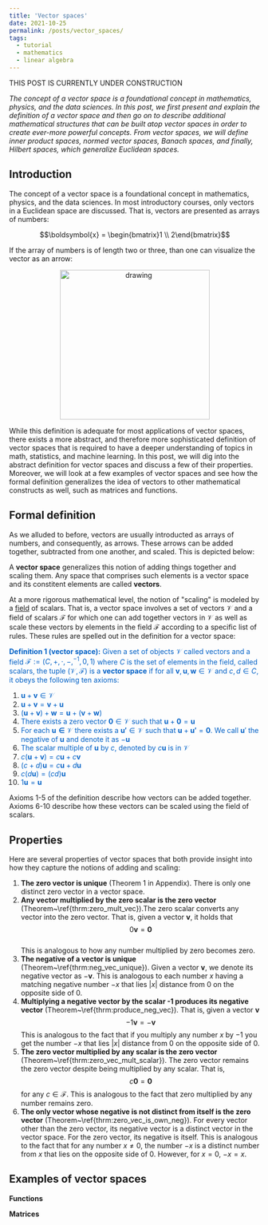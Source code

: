 ```yaml
---
title: 'Vector spaces'
date: 2021-10-25
permalink: /posts/vector_spaces/
tags:
  - tutorial
  - mathematics
  - linear algebra
---
```


THIS POST IS CURRENTLY UNDER CONSTRUCTION

_The concept of a vector space is a foundational concept in mathematics, physics, and the data sciences. In this post, we first present and explain the definition of a vector space and then go on to describe additional mathematical structures that can be built atop vector spaces in order to create ever-more powerful concepts. From vector spaces, we will define inner product spaces, normed vector spaces, Banach spaces, and finally, Hilbert spaces, which generalize Euclidean spaces._

Introduction
------------

The concept of a vector space is a foundational concept in mathematics, physics, and the data sciences. In most introductory courses, only vectors in a Euclidean space are discussed. That is, vectors are presented as arrays of numbers:

$$\boldsymbol{x} = \begin{bmatrix}1 \\ 2\end{bmatrix}$$

If the array of numbers is of length two or three, than one can visualize the vector as an arrow:

<center><img src="https://raw.githubusercontent.com/mbernste/mbernste.github.io/master/images/EuclideanVector.png" alt="drawing" width="300"/></center>

While this definition is adequate for most applications of vector spaces, there exists a more abstract, and therefore more sophisticated definition of vector spaces that is required to have a deeper understanding of topics in math, statistics, and machine learning. In this post, we will dig into the abstract definition for vector spaces and discuss a few of their properties. Moreover, we will look at a few examples of vector spaces and see how the formal definition generalizes the idea of vectors to other mathematical constructs as well, such as matrices and functions.


Formal definition
-----------------

As we alluded to before, vectors are usually introducted as arrays of numbers, and consequently, as arrows. These arrows can be added together, subtracted from one another, and scaled. This is depicted below:

A **vector space** generalizes this notion of adding things together and scaling them. Any space that comprises such elements is a vector space and its constitent elements are called **vectors**.  

At a more rigorous mathematical level, the notion of "scaling" is modeled by a [field](https://en.wikipedia.org/wiki/Field_(mathematics)) of scalars.  That is, a vector space involves a set of vectors $\mathcal{V}$ and a field of scalars $\mathcal{F}$ for which one can add together vectors in $\mathcal{V}$ as well as scale these vectors by elements in the field $\mathcal{F}$ according to a specific list of rules. These rules are spelled out in the definition for a vector space:

<span style="color:#0060C6">**Definition 1 (vector space):** Given a set of objects $\mathcal{V}$ called vectors and a field $\mathcal{F} := (C, +, \cdot, -, ^{-1}, 0, 1)$ where $C$ is the set of elements in the field, called scalars, the tuple $(\mathcal{V}, \mathcal{F})$ is a **vector space** if for all $\boldsymbol{v}, \boldsymbol{u}, \boldsymbol{w} \in \mathcal{V}$ and $c, d \in C$, it obeys the following ten axioms:</span>  

1. <span style="color:#0060C6">$\boldsymbol{u} + \boldsymbol{v} \in \mathcal{V}$</span>
2. <span style="color:#0060C6">$\boldsymbol{u} + \boldsymbol{v} = \boldsymbol{v} + \boldsymbol{u}$</span>
3. <span style="color:#0060C6">$(\boldsymbol{u} + \boldsymbol{v}) + \boldsymbol{w} = \boldsymbol{u} + (\boldsymbol{v} + \boldsymbol{w})$</span> 
4. <span style="color:#0060C6">There exists a zero vector $\boldsymbol{0} \in \mathcal{V}$ such that $\boldsymbol{u} + \boldsymbol{0} = \boldsymbol{u}$</span>
5. <span style="color:#0060C6">For each $\boldsymbol{u \in \mathcal{V}}$ there exists a $\boldsymbol{u'} \in \mathcal{V}$ such that $\boldsymbol{u} + \boldsymbol{u'} = \boldsymbol{0}$.  We call $\boldsymbol{u}'$ the negative of $\boldsymbol{u}$ and denote it as $-\boldsymbol{u}$</span>
6. <span style="color:#0060C6">The scalar multiple of $\boldsymbol{u}$ by $c$, denoted by $c\boldsymbol{u}$ is in $\mathcal{V}$</span>
7. <span style="color:#0060C6">$c(\boldsymbol{u} + \boldsymbol{v}) = c\boldsymbol{u} + c\boldsymbol{v}$</span>
8. <span style="color:#0060C6">$(c + d)\boldsymbol{u} = c\boldsymbol{u} + d\boldsymbol{u}$</span>
9. <span style="color:#0060C6">$c(d\boldsymbol{u}) = (cd)\boldsymbol{u}$</span>
10. <span style="color:#0060C6">$1\boldsymbol{u} = \boldsymbol{u}$</span>

Axioms 1-5 of the definition describe how vectors can be added together. Axioms 6-10 describe how these vectors can be scaled using the field of scalars.

Properties
----------

Here are several properties of vector spaces that both provide insight into how they capture the notions of adding and scaling:

1. **The zero vector is unique** (Theorem 1 in Appendix). There is only one distinct zero vector in a vector space.  
2. **Any vector multiplied by the zero scalar is the zero vector** (Theorem~\ref{thrm:zero_mult_vec}).The zero scalar converts any vector into the zero vector.  That is, given a vector $\boldsymbol{v}$, it holds that
$$0\boldsymbol{v} = \boldsymbol{0}$$  
This is analogous to how any number multiplied by zero becomes zero.
3. **The negative of a vector is unique** (Theorem~\ref{thrm:neg_vec_unique}).  Given a vector $\boldsymbol{v}$, we denote its negative vector as $-\boldsymbol{v}$.  This is analogous to each number $x$ having a matching negative number $-x$ that lies $|x|$ distance from 0 on the opposite side of 0.
4. **Multiplying a negative vector by the scalar -1 produces its negative vector** (Theorem~\ref{thrm:produce_neg_vec}).  That is, given a vector $\boldsymbol{v}$
$$-1\boldsymbol{v} = -\boldsymbol{v}$$
This is analogous to the fact that if you multiply any number $x$ by $-1$ you get the number $-x$ that lies $|x|$ distance from 0 on the opposite side of 0.
5. **The zero vector multiplied by any scalar is the zero vector** (Theorem~\ref{thrm:zero_vec_mult_scalar}).  The zero vector remains the zero vector despite being multiplied by any scalar. That is,
$$c\boldsymbol{0} = \boldsymbol{0}$$
for any $c \in \mathcal{F}$. This is analogous to the fact that zero multiplied by any number remains zero.
6. **The only vector whose negative is not distinct from itself is the zero vector** (Theorem~\ref{thrm:zero_vec_is_own_neg}). For every vector other than the zero vector, its negative vector is a distinct vector in the vector space.  For the zero vector, its negative is itself.  This is analogous to the fact that for any number $x \neq 0$, the number $-x$ is a distinct number from $x$ that lies on the opposite side of 0. However, for $x = 0$, $-x = x$.

Examples of vector spaces
-------------------------

**Functions**

**Matrices**

